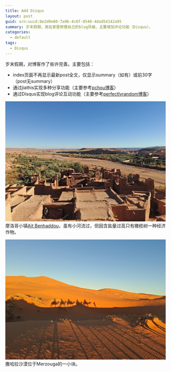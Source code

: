 ```yaml
---
title: Add Disqus
layout: post
guid: urn:uuid:0e2d9e80-7a9b-4c6f-8546-4dad54142a95
summary: 岁末假期，窝在家里修理自己的blog风格，主要增加评论功能（Disqus）。
categories:
  - default
tags:
  - Disqus
---
```


岁末假期，对博客作了些许完善。主要包括：
- index页面不再显示最新post全文，仅显示summary（如有）或前30字（post无summary）
- 通过jiathis实现多种分享功能（主要参考[pchou博客](http://www.pchou.info/index.html)）
- 通过Disqus实现blog评论互动功能（主要参考[perfectlyrandom博客](http://www.perfectlyrandom.org/2014/06/29/adding-disqus-to-your-jekyll-powered-github-pages/)）



[![Aït Benhaddou Village](/media/files/2017/12/30/AitBenhaddou.jpg)](https://github.com/bizhishui/bizhishui.github.io/blob/master/ "Aït Benhaddou Village")
摩洛哥小镇[Aït Benhaddou](https://en.wikipedia.org/wiki/A%C3%AFt_Benhaddou)，虽有小河流过，但因含盐量过高只有橄榄树一种经济作物。

[![Merzouga](/media/files/2017/12/30/Merzouga.jpg)](https://github.com/bizhishui/bizhishui.github.io/blob/master/ "Merzouga, Sahara Desert")
撒哈拉沙漠位于Merzouga的一小块。
